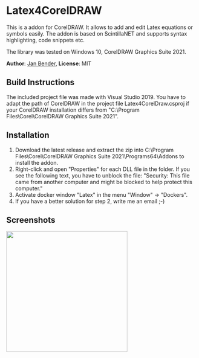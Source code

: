 # Latex4CorelDRAW

This is a addon for CorelDRAW. It allows to add and edit Latex equations or symbols easily. The addon is based on ScintillaNET and supports syntax highlighting, code snippets etc.

The library was tested on Windows 10, CorelDRAW Graphics Suite 2021. 

**Author**: [Jan Bender](http://www.interactive-graphics.de), **License**: MIT

## Build Instructions

The included project file was made with Visual Studio 2019. You have to adapt the path of CorelDRAW in the project file Latex4CorelDraw.csproj if your CorelDRAW installation differs from "C:\Program Files\Corel\CorelDRAW Graphics Suite 2021".

## Installation

1. Download the latest release and extract the zip into C:\Program Files\Corel\CorelDRAW Graphics Suite 2021\Programs64\Addons to install the addon.
2. Right-click and open "Properties" for each DLL file in the folder. If you see the following text, you have to unblock the file:
  "Security: This file came from another computer and might be blocked to help protect this computer."
3. Activate docker window "Latex" in the menu "Window" -> "Dockers".
4. If you have a better solution for step 2, write me an email ;-)

## Screenshots

<img src="screenshots/screenshot1.jpg" width="320">
